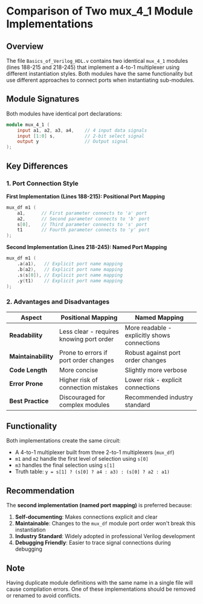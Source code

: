 # Comparison of Two mux_4_1 Module Implementations

## Overview
The file `Basics_of_Verilog_HDL.v` contains two identical `mux_4_1` modules (lines 188-215 and 218-245) that implement a 4-to-1 multiplexer using different instantiation styles. Both modules have the same functionality but use different approaches to connect ports when instantiating sub-modules.

## Module Signatures
Both modules have identical port declarations:
```verilog
module mux_4_1 (
    input a1, a2, a3, a4,    // 4 input data signals
    input [1:0] s,           // 2-bit select signal
    output y                 // Output signal
);
```

## Key Differences

### 1. Port Connection Style

**First Implementation (Lines 188-215): Positional Port Mapping**
```verilog
mux_df m1 (
    a1,      // First parameter connects to 'a' port
    a2,      // Second parameter connects to 'b' port  
    s[0],    // Third parameter connects to 's' port
    t1       // Fourth parameter connects to 'y' port
);
```

**Second Implementation (Lines 218-245): Named Port Mapping**
```verilog
mux_df m1 (
    .a(a1),   // Explicit port name mapping
    .b(a2),   // Explicit port name mapping
    .s(s[0]), // Explicit port name mapping
    .y(t1)    // Explicit port name mapping
);
```

### 2. Advantages and Disadvantages

| Aspect | Positional Mapping | Named Mapping |
|--------|-------------------|---------------|
| **Readability** | Less clear - requires knowing port order | More readable - explicitly shows connections |
| **Maintainability** | Prone to errors if port order changes | Robust against port order changes |
| **Code Length** | More concise | Slightly more verbose |
| **Error Prone** | Higher risk of connection mistakes | Lower risk - explicit connections |
| **Best Practice** | Discouraged for complex modules | Recommended industry standard |

## Functionality
Both implementations create the same circuit:
- A 4-to-1 multiplexer built from three 2-to-1 multiplexers (`mux_df`)
- `m1` and `m2` handle the first level of selection using `s[0]`
- `m3` handles the final selection using `s[1]`
- Truth table: `y = s[1] ? (s[0] ? a4 : a3) : (s[0] ? a2 : a1)`

## Recommendation
The **second implementation (named port mapping)** is preferred because:
1. **Self-documenting**: Makes connections explicit and clear
2. **Maintainable**: Changes to the `mux_df` module port order won't break this instantiation
3. **Industry Standard**: Widely adopted in professional Verilog development
4. **Debugging Friendly**: Easier to trace signal connections during debugging

## Note
Having duplicate module definitions with the same name in a single file will cause compilation errors. One of these implementations should be removed or renamed to avoid conflicts.

